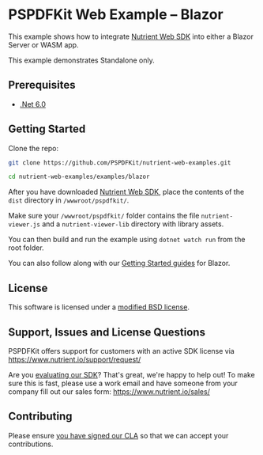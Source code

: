# PSPDFKit Web Example – Blazor

This example shows how to integrate [Nutrient Web SDK](https://www.nutrient.io/web/) into either a Blazor Server or WASM app.

This example demonstrates Standalone only.

## Prerequisites

- [.Net 6.0](https://dotnet.microsoft.com/en-us/download)

## Getting Started

Clone the repo:

```bash
git clone https://github.com/PSPDFKit/nutrient-web-examples.git

cd nutrient-web-examples/examples/blazor
```

After you have downloaded [Nutrient Web SDK](https://customers.www.nutrient.io/download/web/latest), place the contents of the `dist` directory in `/wwwroot/pspdfkit/`.

Make sure your `/wwwroot/pspdfkit/` folder contains the file `nutrient-viewer.js` and a `nutrient-viewer-lib` directory with library assets.

You can then build and run the example using `dotnet watch run` from the root folder.

You can also follow along with our [Getting Started guides](https://www.nutrient.io/getting-started/web/?frontend=blazor&project=wasm) for Blazor.

## License

This software is licensed under a [modified BSD license](LICENSE).

## Support, Issues and License Questions

PSPDFKit offers support for customers with an active SDK license via https://www.nutrient.io/support/request/

Are you [evaluating our SDK](https://www.nutrient.io/try/)? That's great, we're happy to help out! To make sure this is fast, please use a work email and have someone from your company fill out our sales form: https://www.nutrient.io/sales/

## Contributing

Please ensure
[you have signed our CLA](https://www.nutrient.io/guides/web/current/miscellaneous/contributing/) so that we can
accept your contributions.
